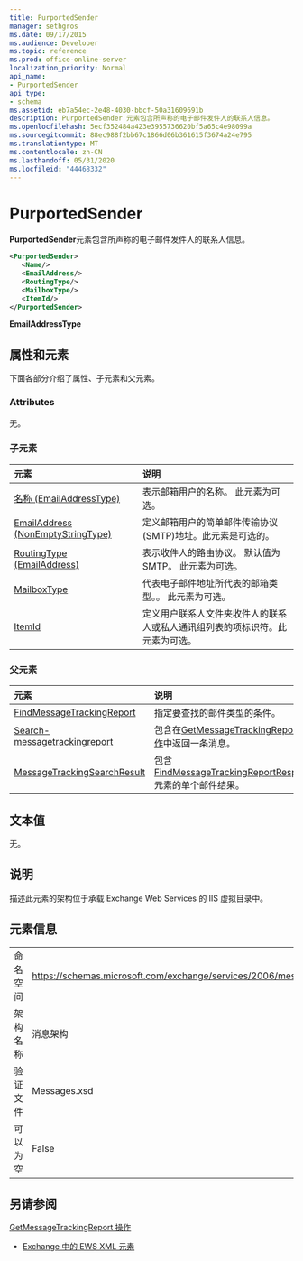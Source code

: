 ```yaml
---
title: PurportedSender
manager: sethgros
ms.date: 09/17/2015
ms.audience: Developer
ms.topic: reference
ms.prod: office-online-server
localization_priority: Normal
api_name:
- PurportedSender
api_type:
- schema
ms.assetid: eb7a54ec-2e48-4030-bbcf-50a31609691b
description: PurportedSender 元素包含所声称的电子邮件发件人的联系人信息。
ms.openlocfilehash: 5ecf352484a423e3955736620bf5a65c4e98099a
ms.sourcegitcommit: 88ec988f2bb67c1866d06b361615f3674a24e795
ms.translationtype: MT
ms.contentlocale: zh-CN
ms.lasthandoff: 05/31/2020
ms.locfileid: "44468332"
---
```

# <a name="purportedsender"></a>PurportedSender

**PurportedSender**元素包含所声称的电子邮件发件人的联系人信息。 
  
```XML
<PurportedSender>
   <Name/>
   <EmailAddress/>
   <RoutingType/>
   <MailboxType/>
   <ItemId/>
</PurportedSender>
```

 **EmailAddressType**
## <a name="attributes-and-elements"></a>属性和元素

下面各部分介绍了属性、子元素和父元素。
  
### <a name="attributes"></a>Attributes

无。
  
### <a name="child-elements"></a>子元素

|**元素**|**说明**|
|:-----|:-----|
|[名称 (EmailAddressType)](name-emailaddresstype.md) <br/> |表示邮箱用户的名称。 此元素为可选。  <br/> |
|[EmailAddress (NonEmptyStringType)](emailaddress-nonemptystringtype.md) <br/> |定义邮箱用户的简单邮件传输协议 (SMTP)地址。此元素是可选的。  <br/> |
|[RoutingType (EmailAddress)](routingtype-emailaddress.md) <br/> |表示收件人的路由协议。 默认值为 SMTP。 此元素为可选。  <br/> |
|[MailboxType](mailboxtype.md) <br/> |代表电子邮件地址所代表的邮箱类型。。 此元素为可选。  <br/> |
|[ItemId](itemid.md) <br/> |定义用户联系人文件夹收件人的联系人或私人通讯组列表的项标识符。此元素为可选。  <br/> |
   
### <a name="parent-elements"></a>父元素

|**元素**|**说明**|
|:-----|:-----|
|[FindMessageTrackingReport](findmessagetrackingreport.md) <br/> |指定要查找的邮件类型的条件。  <br/> |
|[Search-messagetrackingreport](messagetrackingreport.md) <br/> |包含在[GetMessageTrackingReport 操作](getmessagetrackingreport-operation.md)中返回一条消息。  <br/> |
|[MessageTrackingSearchResult](messagetrackingsearchresult.md) <br/> |包含[FindMessageTrackingReportResponse](findmessagetrackingreportresponse.md)元素的单个邮件结果。  <br/> |
   
## <a name="text-value"></a>文本值

无。
  
## <a name="remarks"></a>说明

描述此元素的架构位于承载 Exchange Web Services 的 IIS 虚拟目录中。
  
## <a name="element-information"></a>元素信息

|||
|:-----|:-----|
|命名空间  <br/> |https://schemas.microsoft.com/exchange/services/2006/messages  <br/> |
|架构名称  <br/> |消息架构  <br/> |
|验证文件  <br/> |Messages.xsd  <br/> |
|可以为空  <br/> |False  <br/> |
   
## <a name="see-also"></a>另请参阅



[GetMessageTrackingReport 操作](getmessagetrackingreport-operation.md)


- [Exchange 中的 EWS XML 元素](ews-xml-elements-in-exchange.md)


